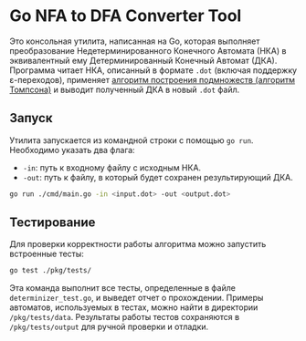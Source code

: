 # Go NFA to DFA Converter Tool

Это консольная утилита, написанная на Go, которая выполняет преобразование Недетерминированного Конечного Автомата (НКА) в эквивалентный ему Детерминированный Конечный Автомат (ДКА). Программа читает НКА, описанный в формате `.dot` (включая поддержку ε-переходов), применяет [алгоритм построения подмножеств (алгоритм Томпсона)](https://neerc.ifmo.ru/wiki/index.php?title=%D0%9F%D0%BE%D1%81%D1%82%D0%B0%D0%BE%D0%B5%D0%BD%D0%B8%D0%B5_%D0%BF%D0%BE_%D0%9D%D0%9A%D0%90_%D1%8D%D0%BA%D0%B2%D0%B8%D0%B2%D0%B0%D0%BB%D0%B5%D0%BD%D1%82%D0%BD%D0%BE%D0%B3%D0%BE_%D0%94%D0%9A%D0%90,_%D0%B0%D0%BB%D0%B3%D0%BE%D1%80%D0%B8%D1%82%D0%BC_%D0%A2%D0%BE%D0%BC%D0%BF%D1%81%D0%BE%D0%BD%D0%B0) и выводит полученный ДКА в новый `.dot` файл.

## Запуск

Утилита запускается из командной строки с помощью `go run`. Необходимо указать два флага:
- `-in`: путь к входному файлу с исходным НКА.
- `-out`: путь к файлу, в который будет сохранен результирующий ДКА.

```bash
go run ./cmd/main.go -in <input.dot> -out <output.dot>
```

## Тестирование

Для проверки корректности работы алгоритма можно запустить встроенные тесты:

```bash
go test ./pkg/tests/
```
Эта команда выполнит все тесты, определенные в файле `determinizer_test.go`, и выведет отчет о прохождении. Примеры автоматов, используемых в тестах, можно найти в директории `/pkg/tests/data`. Результаты работы тестов сохраняются в `/pkg/tests/output` для ручной проверки и отладки.